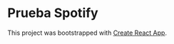 # Prueba Spotify

This project was bootstrapped with [Create React App](https://github.com/facebook/create-react-app).


